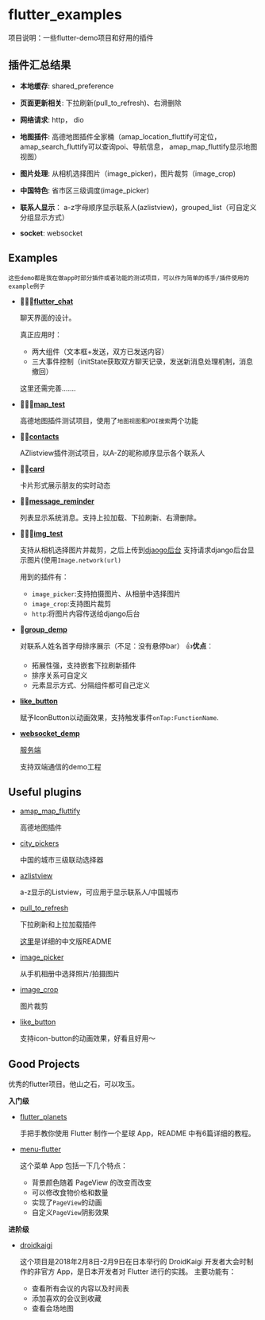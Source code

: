 # flutter_examples
项目说明：一些flutter-demo项目和好用的插件

## 插件汇总结果
* **本地缓存**: shared_preference

* **页面更新相关**: 下拉刷新(pull_to_refresh)、右滑删除

* **网络请求**:     http， dio

* **地图插件**:     高德地图插件全家桶（amap_location_fluttify可定位， amap_search_fluttify可以查询poi、导航信息， amap_map_fluttify显示地图视图）

* **图片处理**:     从相机选择图片（image_picker)，图片裁剪（image_crop)

* **中国特色**:     省市区三级调度(image_picker)

* **联系人显示**：   a-z字母顺序显示联系人(azlistview)，grouped_list（可自定义分组显示方式）

* **socket**:      websocket


## Examples

```
这些demo都是我在做app时部分插件或者功能的测试项目，可以作为简单的练手/插件使用的example例子
```
* 🌟🌟🌟[**flutter_chat**](https://github.com/WxxShirley/flutter_plugins_all/tree/master/flutter_chat)

   聊天界面的设计。
   
   真正应用时：
   
    *   两大组件（文本框+发送，双方已发送内容）
    *   三大事件控制（initState获取双方聊天记录，发送新消息处理机制，消息撤回）
    
    这里还需完善.......
  

* 🌟🌟🌟[**map_test**](https://github.com/WxxShirley/flutter_examples/tree/master/map_test)
   
   高德地图插件测试项目，使用了`地图视图`和`POI搜索`两个功能
   
   

* 🌟🌟[**contacts**](https://github.com/WxxShirley/flutter_examples/tree/master/contacts)

   AZlistview插件测试项目，以A-Z的昵称顺序显示各个联系人
   
   
* 🌟🌟[**card**](https://github.com/WxxShirley/flutter_examples/tree/master/card)
   
   卡片形式展示朋友的实时动态


* 🌟🌟[**message_reminder**](https://github.com/WxxShirley/flutter_examples/tree/master/message_reminder)

   列表显示系统消息。支持上拉加载、下拉刷新、右滑删除。
   
       
* 🌟🌟🌟[**img_test**](https://github.com/WxxShirley/flutter_examples/tree/master/image_test)

  支持从相机选择图片并裁剪，之后上传到[djaogo后台](https://github.com/WxxShirley/flutter_examples/tree/master/image_backend)
  支持请求django后台显示图片(使用`Image.network(url)`
  
  用到的插件有：
  * `image_picker`:支持拍摄图片、从相册中选择图片
  * `image_crop`:支持图片裁剪
  * `http`:将图片内容传送给django后台

* 🌟[**group_demp**](https://github.com/WxxShirley/flutter_plugins_all/tree/master/group_demo)
    
   对联系人姓名首字母排序展示（不足：没有悬停bar）
   👍**优点**：
     * 拓展性强，支持嵌套下拉刷新插件
     * 排序关系可自定义
     * 元素显示方式、分隔组件都可自己定义

* [**like_button**](https://github.com/WxxShirley/flutter_examples/tree/master/like_button_example)
   
   赋予IconButton以动画效果，支持触发事件`onTap:FunctionName`.


* [**websocket_demp**](https://github.com/WxxShirley/flutter_plugins_all/tree/master/websocket_demo)
   
   [服务端](https://github.com/WxxShirley/flutter_plugins_all/tree/master/websocket_test)
   
   支持双端通信的demo工程


   
## Useful plugins

* [amap_map_fluttify](https://pub.dev/packages/amap_map_fluttify)

   高德地图插件

* [city_pickers](https://pub.dev/packages/city_pickers)

   中国的城市三级联动选择器

* [azlistview](https://pub.dev/packages/azlistview)

   a-z显示的Listview，可应用于显示联系人/中国城市

* [pull_to_refresh](https://pub.dev/packages/pull_to_refresh)

   下拉刷新和上拉加载插件
   
   [这里](https://github.com/peng8350/flutter_pulltorefresh/blob/master/README_CN.md)是详细的中文版README
   
   
* [image_picker](https://pub.dev/packages/image_picker)

  从手机相册中选择照片/拍摄图片


* [image_crop](https://pub.dev/packages/image_crop)
  
  图片裁剪

* [like_button](https://github.com/fluttercandies/like_button/blob/master/README-ZH.md)
   
   支持icon-button的动画效果，好看且好用～

## Good Projects
优秀的flutter项目。他山之石，可以攻玉。

**入门级**
 * [flutter_planets](https://github.com/sergiandreplace/flutter_planets_tutorial)
    
   手把手教你使用 Flutter 制作一个星球 App，README 中有6篇详细的教程。
  
 * [menu-flutter](https://github.com/braulio94/menu_flutter)
   
   这个菜单 App 包括一下几个特点：
   * 背景颜色随着 PageView 的改变而改变
   * 可以修改食物价格和数量
   * 实现了`PageView`的动画
   * 自定义`PageView`阴影效果
  

**进阶级**
 * [droidkaigi](https://github.com/konifar/droidkaigi2018-flutter)
   
   这个项目是2018年2月8日-2月9日在日本举行的 DroidKaigi 开发者大会时制作的非官方 App，是日本开发者对 Flutter 进行的实践。
   主要功能有：
   * 查看所有会议的内容以及时间表
   * 添加喜欢的会议到收藏
   * 查看会场地图
   

